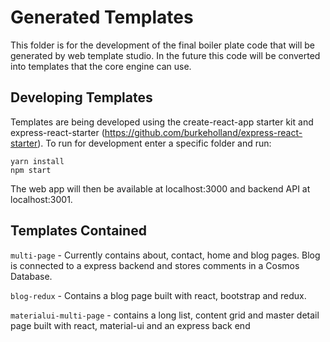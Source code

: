 # Generated Templates

This folder is for the development of the final boiler plate code that will be generated by web template studio. In the future this code will be converted into templates that the core engine can use.

## Developing Templates

Templates are being developed using the create-react-app starter kit and express-react-starter (https://github.com/burkeholland/express-react-starter). To run for development enter a specific folder and run:

```
yarn install
npm start
```

The web app will then be available at localhost:3000 and backend API at localhost:3001.

## Templates Contained

`multi-page` - Currently contains about, contact, home and blog pages. Blog is connected to a express backend and stores comments in a Cosmos Database.

`blog-redux` - Contains a blog page built with react, bootstrap and redux.

`materialui-multi-page` - contains a long list, content grid and master detail page built with react, material-ui and an express back end
